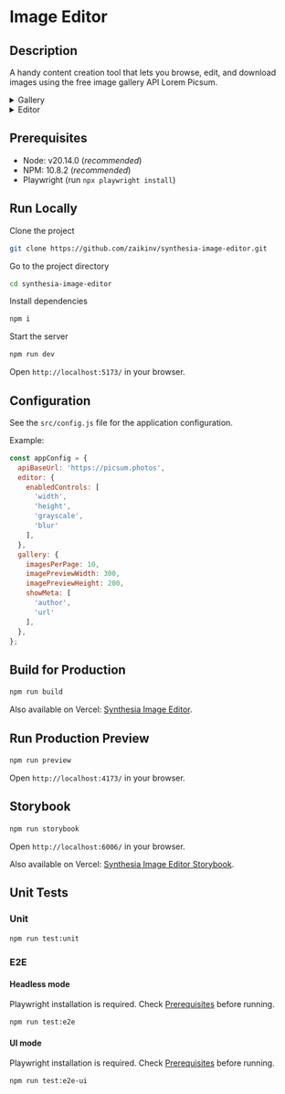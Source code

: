 # Image Editor

## Description

A handy content creation tool that lets you browse, edit, and download images using the free image gallery
API Lorem Picsum.

<details>
<summary>Gallery</summary>

![gallery](./assets/screenshot-1.png)

</details>

<details>
<summary>Editor</summary>

![editor](./assets/screenshot-2.png)

</details>

## Prerequisites

- Node: v20.14.0 (_recommended_)
- NPM: 10.8.2 (_recommended_)
- Playwright (run `npx playwright install`)

## Run Locally

Clone the project

```bash
git clone https://github.com/zaikinv/synthesia-image-editor.git
```

Go to the project directory

```bash
cd synthesia-image-editor
```

Install dependencies

```bash
npm i
```

Start the server

```bash
npm run dev
```

Open `http://localhost:5173/` in your browser.

## Configuration

See the `src/config.js` file for the application configuration. 

Example:

```javascript
const appConfig = {
  apiBaseUrl: 'https://picsum.photos',
  editor: {
    enabledControls: [
      'width', 
      'height', 
      'grayscale', 
      'blur'
    ],
  },
  gallery: {
    imagesPerPage: 10,
    imagePreviewWidth: 300,
    imagePreviewHeight: 200,
    showMeta: [
      'author', 
      'url'
    ],
  },
};
```

## Build for Production

```bash
npm run build
```

Also available on Vercel: [Synthesia Image Editor](https://synthesia-image-editor-fawn.vercel.app/).

## Run Production Preview

```bash
npm run preview
```

Open `http://localhost:4173/` in your browser.

## Storybook

```bash
npm run storybook
```

Open `http://localhost:6006/` in your browser.

Also available on Vercel: [Synthesia Image Editor Storybook](https://synthesia-image-editor-storybook.vercel.app).

## Unit Tests

### Unit

```bash
npm run test:unit
```

### E2E

#### Headless mode

Playwright installation is required. Check [Prerequisites](#prerequisites) before running.

```bash
npm run test:e2e
```

#### UI mode

Playwright installation is required. Check [Prerequisites](#prerequisites) before running.

```bash
npm run test:e2e-ui  
```
